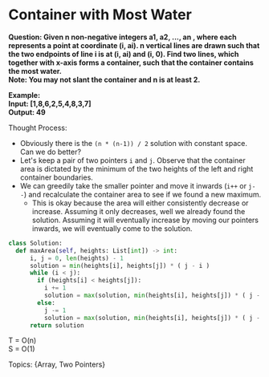 # Container with Most Water

<b>Question: Given n non-negative integers a1, a2, ..., an , where each represents a point at coordinate (i, ai). n vertical lines are drawn such that the two endpoints of line i is at (i, ai) and (i, 0). Find two lines, which together with x-axis forms a container, such that the container contains the most water.  
Note: You may not slant the container and n is at least 2.
  
Example:  
Input: [1,8,6,2,5,4,8,3,7]  
Output: 49  
</b>

Thought Process: 
* Obviously there is the `(n * (n-1)) / 2` solution with constant space. Can we do better?
* Let's keep a pair of two pointers `i` and `j`. Observe that the container area is dictated by the minimum of the two heights of the left and right container boundaries.
* We can greedily take the smaller pointer and move it inwards (`i++` or `j--`) and recalculate the container area to see if we found a new maximum.
  * This is okay because the area will either consistently decrease or increase. Assuming it only decreases, well we already found the solution. Assuming it will eventually increase by moving our pointers inwards, we will eventually come to the solution.


```python
class Solution:
  def maxArea(self, heights: List[int]) -> int:
      i, j = 0, len(heights) - 1
      solution = min(heights[i], heights[j]) * ( j - i )
      while (i < j):
        if (heights[i] < heights[j]):
          i += 1 
          solution = max(solution, min(heights[i], heights[j]) * ( j - i ))
        else:
          j -= 1 
          solution = max(solution, min(heights[i], heights[j]) * ( j - i ))
      return solution
```
T = O(n)  
S = O(1)  

Topics: {Array, Two Pointers}  

